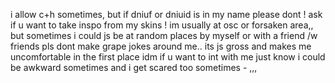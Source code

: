 i allow c+h sometimes, but if dniuf or dniuid is in my name please dont !
ask if u want to take inspo from my skins !
im usually at osc or forsaken area,, but sometimes i could js be at random places by myself or with a friend /w friends
pls dont make grape jokes around me.. its js gross and makes me uncomfortable in the first place
idm if u want to int with me just know i could be awkward sometimes and i get scared too sometimes - ,,,
<!--
**AMA-ZOOK/AMA-ZOOK** is a ✨ _special_ ✨ repository because its `README.md` (this file) appears on your GitHub profile.

Here are some ideas to get you started:

- 🔭 I’m currently working on ...
- 🌱 I’m currently learning ...
- 👯 I’m looking to collaborate on ...
- 🤔 I’m looking for help with ...
- 💬 Ask me about ...
- 📫 How to reach me: ...
- 😄 Pronouns: ...
- ⚡ Fun fact: ...
-->
